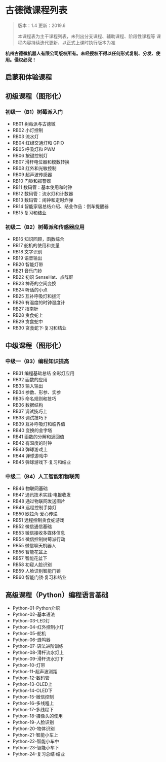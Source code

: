 # 古德微课程列表

>版本：1.4
>更新：2019.6
>
>本课程表为主干课程列表，未列出分支课程、辅助课程、阶段性课程等
>课程内容持续迭代更新，以正式上课时执行版本为准


**杭州古德微机器人有限公司版权所有。未经授权不得以任何形式复制、分发、使用。侵权必究！**

## 启蒙和体验课程

## 初级课程（图形化）

### 初级一（B1）树莓派入门

- RB01 树莓派与古德微
- RB02 小灯控制
- RB03 流水灯
- RB04 红绿交通灯和 GPIO
- RB05 呼吸灯和 PWM
- RB06 按键控制灯
- RB07 滑杆电位器和模数转换
- RB08 红外和光敏控制
- RB09 超声波传感器
- RB10 门铃和报警器
- RB11 数码管：基本使用和时钟
- RB12 数码管：流水灯和计数器
- RB13 数码管：闹钟和定时炸弹
- RB14 智能家居总结介绍、结业作品：倒车提醒器
- RB15 复习和结业

### 初级二（B2）树莓派和传感器应用

- RB16 知识回顾，函数综合
- RB17 舵机的使用和变量
- RB18 文字识别
- RB19 语音输出
- RB20 智能灯带
- RB21 音乐门铃
- RB22 初识 SenseHat、点阵屏
- RB23 神奇的空间变换
- RB24 听话的小点
- RB25 互补呼吸灯和拔河
- RB26 有温度的时钟湿度计
- RB27 指南针
- RB28 贪食蛇上
- RB29 贪食蛇中
- RB30 贪食蛇下·复习和结业

## 中级课程（图形化）

### 中级一（B3）编程知识提高

* RB31 编程基础总结 全彩灯应用
* RB32 函数的应用 
* RB33 输入输出
* RB34 参数、形参、实参
* RB35 命名规则和技巧
* RB36 数据结构
* RB37 调试技巧上
* RB38 调试技巧下
* RB39 互补呼吸灯和临界值
* RB40 变换的金字塔
* RB41 函数的分解和返回值
* RB42 有温度的时钟
* RB43 弹球游戏上
* RB44 弹球游戏中
* RB45 弹球游戏下·复习和结业

### 中级二（B4）人工智能和物联网

- RB46 物联网基础
- RB47 通讯技术实践·电报收发
- RB48 通过物联网发送图片
- RB49 远程控制手势灯
- RB50 欧拉角·爱心传递
- RB51 远程控制贪食蛇游戏
- RB52 微信通信基础
- RB53 微信接收多媒体信息
- RB54 微信控制树莓派行动
- RB55 微信聊天机器人
- RB56 智能花盆上
- RB57 智能花盆下
- RB58 初窥人脸识别
- RB59 人脸识别智能门锁
- RB60 智能门锁·复习和结业

## 高级课程（Python）编程语言基础

* Python-01-Python介绍
* Python-02-基本语法
* Python-03-LED灯
* Python-04-红外控制小灯
* Python-05-舵机
* Python-06-蜂鸣器
* Python-07-语法进阶训练
* Python-08-滑杆流水灯上
* Python-09-滑杆流水灯下
* Python-10-灯带
* Python-11-超声波测距
* Python-12-数码管
* Python-13-OLED上
* Python-14-OLED下
* Python-15-微信控制
* Python-16-多线程上
* Python-17-多线程下
* Python-18-摄像头的使用
* Python-19-人脸识别
* Python-20-物体识别
* Python-21-智能小车上
* Python-22-智能小车中
* Python-23-智能小车下
* Python-24-复习总结·结业



